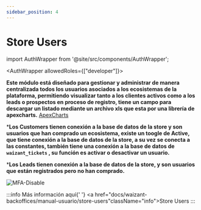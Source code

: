 ```yaml
---
sidebar_position: 4
---
```

# Store Users

import AuthWrapper from '@site/src/components/AuthWrapper';

<AuthWrapper allowedRoles={["developer"]}>

**Este módulo está diseñado para gestionar y administrar de manera centralizada todos los usuarios asociados a los ecosistemas de la plataforma, permitiendo visualizar tanto a los clientes activos como a los leads o prospectos en proceso de registro, tiene un campo para descargar un listado mediante un archivo xls que esta por una librería de apexcharts.** [ApexCharts](https://apexcharts.com/)

***Los Customers tienen conexión a la base de datos de la store y son usuarios que han comprado un ecosistema, existe un toogle de Active, que tiene conexión a la base de datos de la store, a su vez se conecta a las constantes, también tiene una conexión a la base de datos de `waizant_tickets` , su función es activar o desactivar un usuario.**

***Los Leads tienen conexión a la base de datos de la store, y son usuarios que están registrados pero no han comprado.**

![MFA-Disable](/img/backoffice-user/customer_list_store_user_backoffice.png)

:::info
Más información aquí{' '}
<a href="docs/waizant-backoffices/manual-usuario/store-users"className="info">Store Users</a>
:::

</AuthWrapper>
